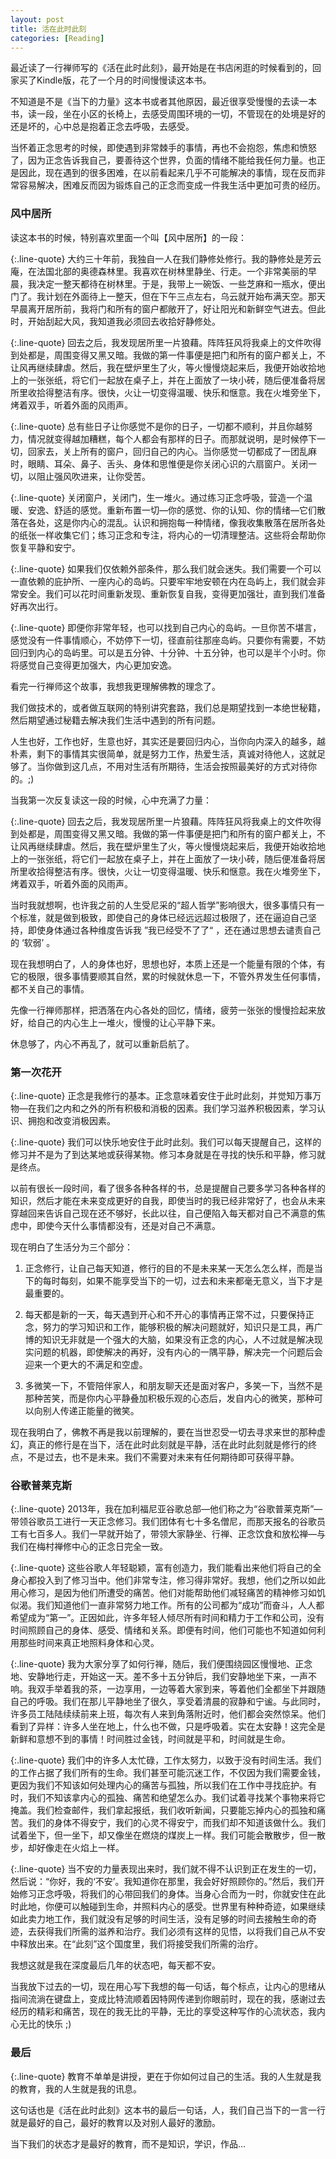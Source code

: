 ```yaml
---
layout: post
title: 活在此时此刻
categories: [Reading]
---
```


最近读了一行禅师写的《活在此时此刻》，最开始是在书店闲逛的时候看到的，回家买了Kindle版，花了一个月的时间慢慢读这本书。

不知道是不是《当下的力量》这本书或者其他原因，最近很享受慢慢的去读一本书，读一段，坐在小区的长椅上，去感受周围环境的一切，不管现在的处境是好的还是坏的，心中总是抱着正念去呼吸，去感受。

当怀着正念思考的时候，即使遇到非常棘手的事情，再也不会抱怨，焦虑和愤怒了，因为正念告诉我自己，要善待这个世界，负面的情绪不能给我任何力量。也正是因此，现在遇到的很多困难，在以前看起来几乎不可能解决的事情，现在反而非常容易解决，困难反而因为锻炼自己的正念而变成一件我生活中更加可贵的经历。

### 风中居所
读这本书的时候，特别喜欢里面一个叫【风中居所】的一段：

{:.line-quote}
大约三十年前，我独自一人在我们静修处修行。我的静修处是芳云庵，在法国北部的奥德森林里。我喜欢在树林里静坐、行走。一个非常美丽的早晨，我决定一整天都待在树林里。于是，我带上一碗饭、一些芝麻和一瓶水，便出门了。我计划在外面待上一整天，但在下午三点左右，乌云就开始布满天空。那天早晨离开居所前，我将门和所有的窗户都敞开了，好让阳光和新鲜空气进去。但此时，开始刮起大风，我知道我必须回去收拾好静修处。

{:.line-quote}
回去之后，我发现居所里一片狼藉。阵阵狂风将我桌上的文件吹得到处都是，周围变得又黑又暗。我做的第一件事便是把门和所有的窗户都关上，不让风再继续肆虐。然后，我在壁炉里生了火，等火慢慢烧起来后，我便开始收拾地上的一张张纸，将它们一起放在桌子上，并在上面放了一块小砖，随后便准备将居所里收拾得整洁有序。很快，火让一切变得温暖、快乐和惬意。我在火堆旁坐下，烤着双手，听着外面的风雨声。

{:.line-quote}
总有些日子让你感觉不是你的日子，一切都不顺利，并且你越努力，情况就变得越加糟糕，每个人都会有那样的日子。而那就说明，是时候停下一切，回家去，关上所有的窗户，回归自己的内心。当你感觉一切都成了一团乱麻时，眼睛、耳朵、鼻子、舌头、身体和思惟便是你关闭心识的六扇窗户。关闭一切，以阻止强风吹进来，让你受苦。

{:.line-quote}
关闭窗户，关闭门，生一堆火。通过练习正念呼吸，营造一个温暖、安逸、舒适的感觉。重新布置一切—你的感觉、你的认知、你的情绪—它们散落在各处，这是你内心的混乱。认识和拥抱每一种情绪，像我收集散落在居所各处的纸张一样收集它们；练习正念和专注，将内心的一切清理整洁。这些将会帮助你恢复平静和安宁。

{:.line-quote}
如果我们仅依赖外部条件，那么我们就会迷失。我们需要一个可以一直依赖的庇护所、一座内心的岛屿。只要牢牢地安顿在内在岛屿上，我们就会非常安全。我们可以花时间重新发现、重新恢复自我，变得更加强壮，直到我们准备好再次出行。

{:.line-quote}
即便你非常年轻，也可以找到自己内心的岛屿。一旦你苦不堪言，感觉没有一件事情顺心，不妨停下一切，径直前往那座岛屿。只要你有需要，不妨回归到内心的岛屿里。可以是五分钟、十分钟、十五分钟，也可以是半个小时。你将感觉自己变得更加强大，内心更加安逸。

看完一行禅师这个故事，我想我更理解佛教的理念了。

我们做技术的，或者做互联网的特别讲究套路，我们总是期望找到一本绝世秘籍，然后期望通过秘籍去解决我们生活中遇到的所有问题。

人生也好，工作也好，生意也好，其实还是要回归内心，当你向内深入的越多，越朴素，剩下的事情其实很简单，就是努力工作，热爱生活，真诚对待他人，这就足够了。当你做到这几点，不用对生活有所期待，生活会按照最美好的方式对待你的。;)


当我第一次反复读这一段的时候，心中充满了力量：

{:.line-quote}
回去之后，我发现居所里一片狼藉。阵阵狂风将我桌上的文件吹得到处都是，周围变得又黑又暗。我做的第一件事便是把门和所有的窗户都关上，不让风再继续肆虐。然后，我在壁炉里生了火，等火慢慢烧起来后，我便开始收拾地上的一张张纸，将它们一起放在桌子上，并在上面放了一块小砖，随后便准备将居所里收拾得整洁有序。很快，火让一切变得温暖、快乐和惬意。我在火堆旁坐下，烤着双手，听着外面的风雨声。

当时我就想啊，也许我之前的人生受尼采的“超人哲学”影响很大，很多事情只有一个标准，就是做到极致，即使自己的身体已经远远超过极限了，还在逼迫自己坚持，即使身体通过各种维度告诉我 ”我已经受不了了“ ，还在通过思想去谴责自己的 ‘软弱’ 。

现在我想明白了，人的身体也好，思想也好，本质上还是一个能量有限的个体，有它的极限，很多事情要顺其自然，累的时候就休息一下，不管外界发生任何事情，都不关自己的事情。

先像一行禅师那样，把洒落在内心各处的回忆，情绪，疲劳一张张的慢慢捡起来放好，给自己的内心生上一堆火，慢慢的让心平静下来。

休息够了，内心不再乱了，就可以重新启航了。

### 第一次花开

{:.line-quote}
正念是我修行的基本。正念意味着安住于此时此刻，并觉知万事万物—在我们之内和之外的所有积极和消极的因素。我们学习滋养积极因素，学习认识、拥抱和改变消极因素。

{:.line-quote}
我们可以快乐地安住于此时此刻。我们可以每天提醒自己，这样的修习并不是为了到达某地或获得某物。修习本身就是在寻找的快乐和平静，修习就是终点。

以前有很长一段时间，看了很多各种各样的书，总是提醒自己要多学习各种各样的知识，然后才能在未来变成更好的自我，即使当时的我已经非常好了，也会从未来穿越回来告诉自己现在还不够好，长此以往，自己便陷入每天都对自己不满意的焦虑中，即使今天什么事情都没有，还是对自己不满意。

现在明白了生活分为三个部分：

1. 正念修行，让自己每天知道，修行的目的不是未来某一天怎么怎么样，而是当下的每时每刻，如果不能享受当下的一切，过去和未来都毫无意义，当下才是最重要的。

2. 每天都是新的一天，每天遇到开心和不开心的事情再正常不过，只要保持正念，努力的学习知识和工作，能够积极的解决问题就好，知识只是工具，再广博的知识无非就是一个强大的大脑，如果没有正念的内心，人不过就是解决现实问题的机器，即使解决的再好，没有内心的一隅平静，解决完一个问题后会迎来一个更大的不满足和空虚。

3. 多微笑一下，不管陪伴家人，和朋友聊天还是面对客户，多笑一下，当然不是那种苦笑，而是你内心平静叠加积极乐观的心态后，发自内心的微笑，那种可以向别人传递正能量的微笑。

现在我明白了，佛教不再是我以前理解的，要在当世忍受一切去寻求来世的那种虚幻，真正的修行是在当下，活在此时此刻就是平静，活在此时此刻就是修行的终点，不是过去，也不是未来。我们不需要对未来有任何期待即可获得平静。

### 谷歌普莱克斯

{:.line-quote}
2013年，我在加利福尼亚谷歌总部—他们称之为“谷歌普莱克斯”—带领谷歌员工进行一天正念修习。我们团体有七十多名僧尼，而那天报名的谷歌员工有七百多人。我们一早就开始了，带领大家静坐、行禅、正念饮食和放松禅—与我们在梅村禅修中心的正念日完全一致。

{:.line-quote}
这些谷歌人年轻聪颖，富有创造力，我们能看出来他们将自己的全身心都投入到了修习当中。他们非常专注，修习得非常好。我想，他们之所以如此用心修习，是因为他们所遭受的痛苦。他们对能帮助他们减轻痛苦的精神修习如饥似渴。我们知道他们一直非常努力地工作。所有的公司都为“成功”而奋斗，人人都希望成为“第一”。正因如此，许多年轻人倾尽所有时间和精力于工作和公司，没有时间照顾自己的身体、感受、情绪和关系。即便有时间，他们可能也不知道如何利用那些时间来真正地照料身体和心灵。

{:.line-quote}
我为大家分享了如何行禅，随后，我们便围绕园区慢慢地、正念地、安静地行走，开始这一天。差不多十五分钟后，我们安静地坐下来，一声不响。我双手举着我的茶，一边享用，一边等着大家到来，等着他们全都坐下并跟随自己的呼吸。我们在那儿平静地坐了很久，享受着清晨的寂静和宁谧。与此同时，许多员工陆陆续续前来上班，每次有人来到角落附近时，他们都会突然惊呆。他们看到了异样：许多人坐在地上，什么也不做，只是呼吸着。实在太安静！这完全是新鲜和意想不到的事情！时间胜过金钱，时间就是平和，时间就是生命。

{:.line-quote}
我们中的许多人太忙碌，工作太努力，以致于没有时间生活。我们的工作占据了我们所有的生命。我们甚至可能沉迷工作，不仅因为我们需要金钱，更因为我们不知该如何处理内心的痛苦与孤独，所以我们在工作中寻找庇护。有时，我们不知该拿内心的孤独、痛苦和绝望怎么办。我们试着寻找某个事物来将它掩盖。我们检查邮件，我们拿起报纸，我们收听新闻，只要能忘掉内心的孤独和痛苦。我们的身体不得安宁，我们的心灵不得安宁，而我们却不知道该做什么。我们试着坐下，但一坐下，却又像坐在燃烧的煤炭上一样。我们可能会散散步，但一散步，却好像走在火焰上一样。

{:.line-quote}
当不安的力量表现出来时，我们就不得不认识到正在发生的一切，然后说：“你好，我的‘不安’。我知道你在那里，我会好好照顾你的。”然后，我们开始修习正念呼吸，将我们的心带回我们的身体。当身心合而为一时，你就安住在此时此地，你便可以触碰到生命，并照料内心的感受。世界里有种种奇迹，如果继续如此卖力地工作，我们就没有足够的时间生活，没有足够的时间去接触生命的奇迹，去获得我们所需的滋养和治疗。我们必须有这样的见悟，以将我们自己从不安中释放出来。在“此刻”这个国度里，我们将接受我们所需的治疗。

我想这就是我在深度最后几年的状态吧，每天都不安。

当我放下过去的一切，现在用心写下我想的每一句话，每个标点，让内心的思绪从指间流淌在键盘上，变成比特流顺着因特网传递到你眼前时，现在的我，感谢过去经历的精彩和痛苦，现在的我无比的平静，无比的享受这种写作的心流状态，我内心无比的快乐 ;)

### 最后

{:.line-quote}
教育不单单是讲授，更在于你如何过自己的生活。我的人生就是我的教育，我的人生就是我的讯息。

这句话也是《活在此时此刻》这本书的最后一句话，人，我们自己当下的一言一行就是最好的自己，最好的教育以及对别人最好的激励。

当下我们的状态才是最好的教育，而不是知识，学识，作品...
